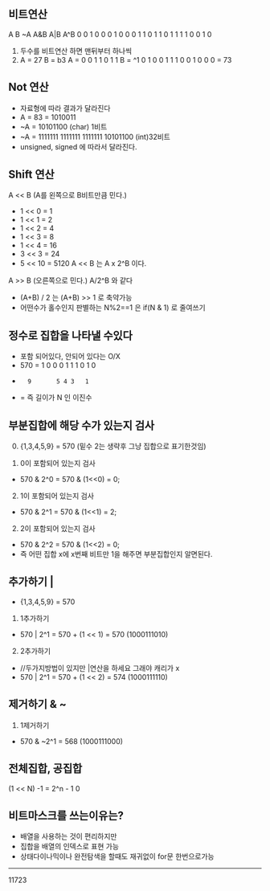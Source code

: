 비트연산
-------------
A B ~A A&B A|B A^B
0 0  1  0   0   0
1 0  0  0   1   1
0 1  1  0   1   1
1 1  0  0   1   0

1. 두수를 비트연산 하면 맨뒤부터 하나씩
2. A = 27 B = b3
A =  0 0 1 1 0 1 1
B = ^1 0 1 0 0 1 1 
     1 0 0 1 0 0 0 = 73

Not 연산
-------------------
- 자료형에 따라 결과가 달라진다
- A = 83 = 1010011
- ~A = 10101100 (char) 1비트
- ~A = 1111111  1111111 1111111 10101100 (int)32비트
- unsigned, signed 에 따라서 달라진다.

Shift 연산
------------------------------
A << B (A를 왼쪽으로 B비트만큼 민다.)
- 1 << 0 = 1
- 1 << 1 = 2 
- 1 << 2 = 4
- 1 << 3 = 8
- 1 << 4 = 16
- 3 << 3 = 24
- 5 << 10 = 5120
A << B 는 A x 2^B 이다.


A >> B (오른쪽으로 민다.)
A/2^B 와 같다

- (A+B) / 2 는 (A+B) >> 1 로 축약가능
- 어떤수가 홀수인지 판별하는 N%2==1 은 if(N & 1) 로 줄여쓰기 

정수로 집합을 나타낼 수있다
------------------------
- 포함 되어있다, 안되어 있다는 O/X 
- 570 = 1 0 0 0 1 1 1 0 1 0
-       9       5 4 3   1
- = 즉 길이가 N 인 이진수

부분집합에 해당 수가 있는지 검사
------------------------------
0. {1,3,4,5,9} = 570 (밑수 2는 생략후 그냥 집합으로 표기한것임)

1. 0이 포함되어 있는지 검사
 - 570 & 2^0 = 570 & (1<<0) = 0;
2. 1이 포함되어 있는지 검사
 - 570 & 2^1 = 570 & (1<<1) = 2;
2. 2이 포함되어 있는지 검사
 - 570 & 2^2 = 570 & (1<<2) = 0; 
- 즉 어떤 집합 x에 x번째 비트만 1을 해주면 부분집합인지 알면된다.


추가하기 |
----------------
- {1,3,4,5,9} = 570

1. 1추가하기 
 - 570 | 2^1 = 570 + (1 << 1) = 570 (1000111010)

2. 2추가하기 
 - //두가지방법이 있지만 |연산을 하세요 그래야 캐리가 x
 - 570 | 2^1 = 570 + (1 << 2) = 574 (1000111110)
 

제거하기 & ~
----------------
1. 1제거하기
 - 570 & ~2^1 = 568 (1000111000)

전체집합, 공집합
---------------
(1 << N) -1 = 2^n - 1
0

비트마스크를 쓰는이유는?
------------------
 - 배열을 사용하는 것이 편리하지만
 - 집합을 배열의 인덱스로 표현 가능
 - 상태다이나믹이나 완전탐색을 할때도 재귀없이 for문 한번으로가능


-------------------
11723